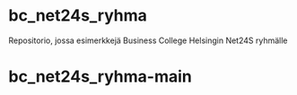 # bc_net24s_ryhma
 Repositorio, jossa esimerkkejä Business College Helsingin Net24S ryhmälle
# bc_net24s_ryhma-main
